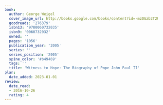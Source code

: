 ```yaml
---
book:
  author: George Weigel
  cover_image_url: http://books.google.com/books/content?id=-mzOGzb2T2UC&printsec=frontcover&img=1&zoom=1&edge=curl&source=gbs_api
  goodreads: '276379'
  isbn13: '9780060732035'
  isbn9: '0060732032'
  owned: ''
  pages: '1056'
  publication_year: '2005'
  series: ''
  series_position: '2005'
  spine_color: '#b49469'
  tags: ''
  title: 'Witness to Hope: The Biography of Pope John Paul II'
plan:
  date_added: 2023-01-01
review:
  date_read:
  - 2016-10-26
  rating: 4
---
```

